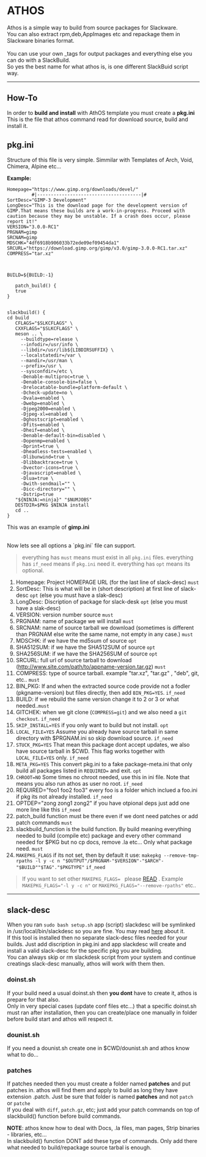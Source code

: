 # ATHOS

Athos is a simple way to build from source packages for Slackware.<br>
You can also extract rpm,deb,AppImages etc and repackage them in Slackware binaries format. <br>  
You can use your own _tags for output packages and everything else you can do with a SlackBuild.<br>
So yes the best name for what athos is, is one different SlackBuid script way. 

---

## How-To

In order to **build and install** with AthOS template you must create a **pkg.ini**<br>
This is the file that athos command read for download source, build and install it.

## pkg.ini

Structure of this file is very simple. Simmilar with Templates of Arch, Void, Chimera, Alpine etc...<p>

**Example:**
```
Homepage="https://www.gimp.org/downloads/devel/"
         #|--------------------------------------|#
SortDesc="GIMP-3 Development"
LongDesc="This is the download page for the development version of GIMP.That means these builds are a work-in-progress. Proceed with caution because they may be unstable. If a crash does occur, please report it!"
VERSION="3.0.0-RC1"
PRGNAM=gimp
SRCNAM=gimp
MDSCHK="4df6918b906033b72ede09ef09454da1"
SRCURL="https://download.gimp.org/gimp/v3.0/gimp-3.0.0-RC1.tar.xz"
COMPRESS="tar.xz"



BUILD=${BUILD:-1}

   patch_build() {
   true
}


slackbuild() {
cd build
   CFLAGS="$SLKCFLAGS" \
   CXXFLAGS="$SLKCFLAGS" \
   meson .. \
     --buildtype=release \
     --infodir=/usr/info \
     --libdir=/usr/lib${LIBDIRSUFFIX} \
     --localstatedir=/var \
     --mandir=/usr/man \
     --prefix=/usr \
     --sysconfdir=/etc \
     -Denable-multiproc=true \
     -Denable-console-bin=false \
     -Drelocatable-bundle=platform-default \
     -Dcheck-update=no \
     -Dvala=enabled \
     -Dwebp=enabled \
     -Djpeg2000=enabled \
     -Djpeg-xl=enabled \
     -Dghostscript=enabled \
     -Dfits=enabled \
     -Dheif=enabled \
     -Denable-default-bin=disabled \
     -Dopenmp=enabled \
     -Dprint=true \
     -Dheadless-tests=enabled \
     -Dlibunwind=true \
     -Dlibbacktrace=true \
     -Dvector-icons=true \
     -Djavascript=enabled \
     -Dlua=true \
     -Dwith-sendmail="" \
     -Dicc-directory="" \
     -Dstrip=true
   "${NINJA:=ninja}" "$NUMJOBS"
   DESTDIR=$PKG $NINJA install
   cd ..
}
```

This was an example of **gimp.ini**

<br>
Now lets see all options a `pkg.ini` file can support.

> everything has `must` means must exist in all `pkg.ini` files.
> everything has `if_need` means if `pkg.ini` need it.
> everything has `opt` means its optional.


1. Homepage: Project HOMEPAGE URL (for the last line of slack-desc) `must`
2. SortDesc: This is what will be in (short description) at first line of slack-desc `opt` (else you must have a slak-desc)
3. LongDesc: Discription of package for slack-desk `opt` (else you must have a slak-desc)
4. VERSION: version number source `must`
5. PRGNAM: name of package we will install `must`
6. SRCNAM: name of source tarball we download (sometimes is different than PRGNAM else write the same name, not empty in any case.) `must`
7. MDSCHK: if we have the md5sum of source `opt`
8. SHA512SUM: if we have the SHA512SUM of source `opt`
9. SHA256SUM: if we have the SHA256SUM of source `opt`
10. SRCURL: full url of source tarball to download (http://www.site.com/path/to/appname-version.tar.gz) `must`
11. COMPRESS: type of source tarball. example "tar.xz", "tar.gz" , "deb", git, etc.. `must`
12. BIN_PKG: If and when the extracted source code provide not a fodler (pkgname-version) but files directly, then add `BIN_PKG=YES`. `if_need`
13. BUILD: if we rebuild the same version change it to 2 or 3 or what needed..`must`
14. GITCHEK: when we git clone (`COMPRESS=git`) and we also need a `git checkout`. `if_need`
15. `SKIP_INSTALL=YES` if you only want to build but not install. `opt`
16. `LOCAL_FILE=YES` Assume you already have source tarball in same directory with $PRGNAM.ini so skip download source. `if_need`
17. `STUCK_PKG=YES` That mean this package dont accept updates, we also have source tarball in $CWD. This flag works together with  `LOCAL_FILE=YES` only. `if_need`
18. `META_PKG=YES` This convert pkg.ini to a fake package-meta.ini that only build all packages listed in `REQUIRED=` and exit. `opt`
19. `CHROOT=NO` Some times no chroot needed, use this in ini file. Note that means you also run athos as user no root. `if_need`
20. REQUIRED="foo1 foo2 foo3" every foo is a folder which inclued a foo.ini if pkg its not already installed. `if_need`
21. OPTDEP="zong zong1 zong2" if you have otpional deps just add one more line like this `if_need`
22. patch_build function must be there even if we dont need patches or add patch commands `must`
23. slackbuild_function is the build function. By build meaning everything needed to build (compile etc) package and every other command needed for $PKG but no cp docs, remove .la etc... Only what package need. `must`
24. `MAKEPKG_FLAGS` if its not set, then by default it use: `makepkg --remove-tmp-rpaths -l y -c n "$OUTPUT"/$PRGNAM-"$VERSION"-"$ARCH"-"$BUILD""$TAG"."$PKGTYPE"` `if_need`
> If you want to set other `MAKEPKG_FLAGS= ` please [READ](https://github.com/rizitis/PLASMA_WORLD/blob/main/AthOS/DOCS/MAKEPKG_FLAGS) . Example `MAKEPKG_FLAGS="-l y -c n"` or `MAKEPKG_FLAGS="--remove-rpaths"` etc..

---

## slack-desc
When you ran `sudo bash setup.sh` app (script) slackdesc will be symlinked in /usr/local/bin/slackdesc so you are fine. 
You may read [here](https://slack-desc.sourceforge.net) about it.<br>
If this tool is installed then no separate slack-desc files needed for your builds. Just add discription in pkg.ini and app slackdesc will create and install a valid slack-desc for the specific pkg you are building.<br>
You can always skip or rm  slackdesk script from your system and continue creatings slack-desc manually, athos will work with them then.<br>


### doinst.sh

If your build need a usual doinst.sh then **you dont** have to create it, athos is prepare for that also. <br>
Only in very special cases (update conf files etc...) that a specific doinst.sh must ran after installation, then you can create/place one manually in folder before build start and athos will respect it. 

### dounist.sh
If you need a dounist.sh create one in $CWD/dounist.sh and athos know what to do...

### patches

If patches needed then you must create a folder named **patches** and put patches in. athos will find them and apply to build as long they have extension .patch. Just be sure that folder is named **patches** and not `patch` or `patche`<br> 
If you deal with `diff`, `patch.gz`, etc; just add your patch commands on top of slackbuild() function before build commands.<br>

**NOTE**: athos know how to deal with Docs, .la files, man pages, Strip binaries - libraries, etc...<br>
In slackbuild() function DONT add these type of commands. Only add there what needed to build/repackage source tarbal is enough. 

